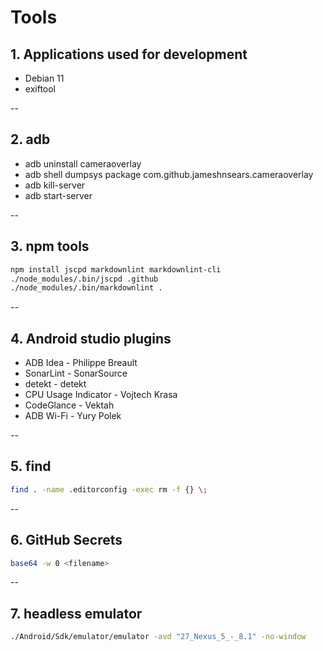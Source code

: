 # Tools

## 1. Applications used for development

* Debian 11
* exiftool

--

## 2. adb

* adb uninstall cameraoverlay
* adb shell dumpsys package com.github.jameshnsears.cameraoverlay
* adb kill-server 
* adb start-server


--

## 3. npm tools

```bash
npm install jscpd markdownlint markdownlint-cli
./node_modules/.bin/jscpd .github
./node_modules/.bin/markdownlint .
```

--

## 4. Android studio plugins

* ADB Idea - Philippe Breault
* SonarLint - SonarSource
* detekt - detekt
* CPU Usage Indicator - Vojtech Krasa
* CodeGlance - Vektah
* ADB Wi-Fi - Yury Polek

--

## 5. find

```bash
find . -name .editorconfig -exec rm -f {} \;
```

--

## 6. GitHub Secrets

```bash
base64 -w 0 <filename>
```

--

## 7. headless emulator

```bash
./Android/Sdk/emulator/emulator -avd "27_Nexus_5_-_8.1" -no-window
```
